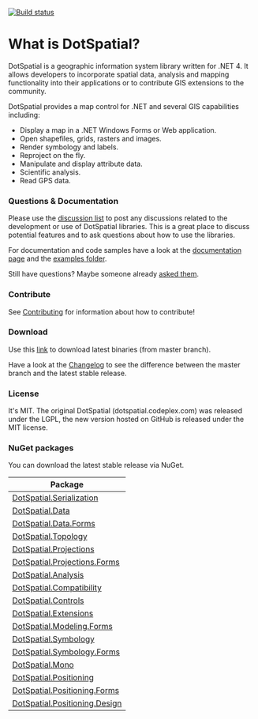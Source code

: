 [![Build status](https://ci.appveyor.com/api/projects/status/7tof6s7m07qdad3b?svg=true)](https://ci.appveyor.com/project/mogikanin/dotspatial)

# What is DotSpatial?

DotSpatial is a geographic information system library written for .NET 4. 
It allows developers to incorporate spatial data, analysis and mapping functionality into their applications or to contribute GIS extensions to the community.

DotSpatial provides a map control for .NET and several GIS capabilities including: 

* Display a map in a .NET Windows Forms or Web application.
* Open shapefiles, grids, rasters and images.
* Render symbology and labels.
* Reproject on the fly.
* Manipulate and display attribute data.
* Scientific analysis.
* Read GPS data.

### Questions & Documentation

Please use the [discussion list](https://dotspatial.codeplex.com/discussions) to post any discussions related to the development or use of DotSpatial libraries. This is a great place to discuss potential features and to ask questions about how to use the libraries.

For documentation and code samples have a look at the [documentation page](https://dotspatial.codeplex.com/documentation) and the [examples folder](https://github.com/DotSpatial/DotSpatial/tree/master/Source/Examples).

Still have questions? Maybe someone already [asked them](https://github.com/DotSpatial/DotSpatial/issues?utf8=✓&q=label%3Aquestion).

### Contribute

See [Contributing](.github/CONTRIBUTING.md) for information about how to contribute!

### Download

Use this [link](https://ci.appveyor.com/api/projects/mogikanin/dotspatial/artifacts/Source/bin/Release.zip?branch=master) to download latest binaries (from master branch).

Have a look at the [Changelog](https://github.com/DotSpatial/DotSpatial/blob/master/Changelog.md) to see the difference between the master branch and the latest stable release.

### License

It's MIT. The original DotSpatial (dotspatial.codeplex.com) was released under the LGPL, the new version hosted on GitHub is released under the MIT license.

### NuGet packages
You can download the latest stable release via NuGet.

Package | 
--------|
[	DotSpatial.Serialization](https://www.nuget.org/packages/DotSpatial.Serialization) |
[	DotSpatial.Data](https://www.nuget.org/packages/DotSpatial.Data) |
[	DotSpatial.Data.Forms](https://www.nuget.org/packages/DotSpatial.Data.Forms) |
[	DotSpatial.Topology](https://www.nuget.org/packages/DotSpatial.Topology) |
[	DotSpatial.Projections](https://www.nuget.org/packages/DotSpatial.Projections) |
[	DotSpatial.Projections.Forms](https://www.nuget.org/packages/DotSpatial.Projections.Forms) |
[	DotSpatial.Analysis](https://www.nuget.org/packages/DotSpatial.Analysis) |
[	DotSpatial.Compatibility](https://www.nuget.org/packages/DotSpatial.Compatibility) |
[	DotSpatial.Controls](https://www.nuget.org/packages/DotSpatial.Controls) |
[	DotSpatial.Extensions](https://www.nuget.org/packages/DotSpatial.Extensions) |
[	DotSpatial.Modeling.Forms](https://www.nuget.org/packages/DotSpatial.Modeling.Forms) |
[	DotSpatial.Symbology](https://www.nuget.org/packages/DotSpatial.Symbology) |
[	DotSpatial.Symbology.Forms](https://www.nuget.org/packages/DotSpatial.Symbology.Forms) |
[	DotSpatial.Mono](https://www.nuget.org/packages/DotSpatial.Mono) |
[	DotSpatial.Positioning](https://www.nuget.org/packages/DotSpatial.Positioning) |
[	DotSpatial.Positioning.Forms](https://www.nuget.org/packages/DotSpatial.Positioning.Forms) |
[	DotSpatial.Positioning.Design](https://www.nuget.org/packages/DotSpatial.Positioning.Design) |
